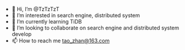 - 👋 Hi, I’m @TzTzTzT
- 👀 I’m interested in search engine, distributed system
- 🌱 I’m currently learning TiDB
- 💞️ I’m looking to collaborate on search engine and distributed system develop
- 📫 How to reach me tao_zhan@163.com

<!---
TzTzTzT/TzTzTzT is a ✨ special ✨ repository because its `README.md` (this file) appears on your GitHub profile.
You can click the Preview link to take a look at your changes.
--->
